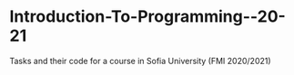 # Introduction-To-Programming--20-21
Tasks and their code for a course in Sofia University (FMI 2020/2021)

